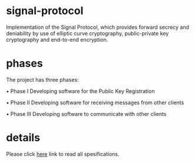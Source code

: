 # signal-protocol
Implementation of the Signal Protocol, which provides forward secrecy and deniability by use of elliptic curve cryptography, public-private key cryptography and end-to-end encryption.

# phases

The project has three phases:

• Phase I Developing software for the Public Key Registration

• Phase II Developing software for receiving messages from other clients

• Phase III Developing software to communicate with other clients

# details

Please click [here](https://github.com/alaattinyilmaz/signal-protocol/blob/main/CS411_507_Fall2021_Term_Project.pdf) link to read all spesifications.
